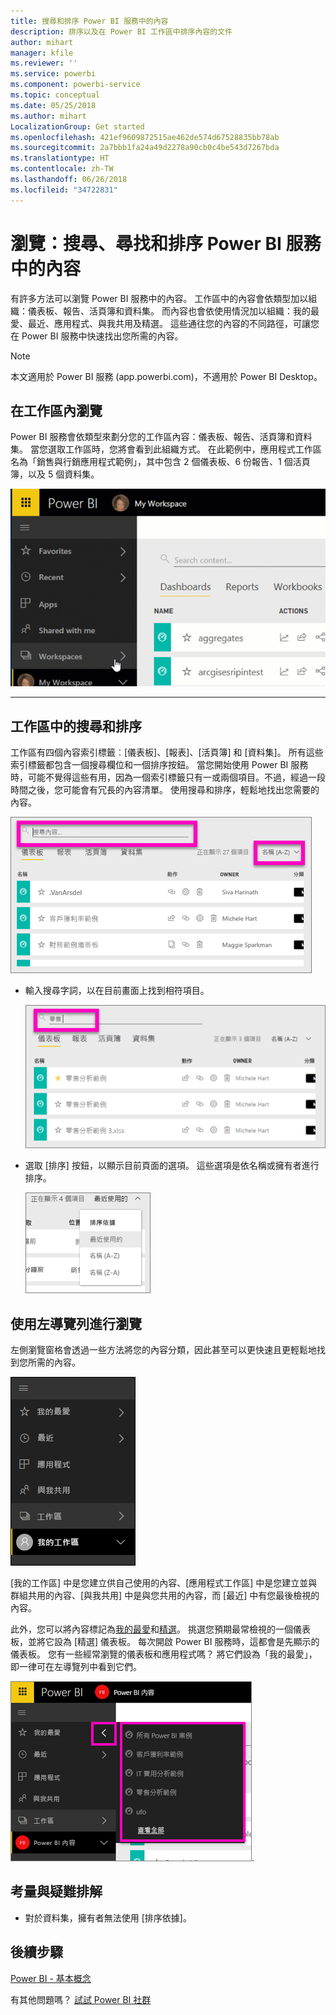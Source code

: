 ```yaml
---
title: 搜尋和排序 Power BI 服務中的內容
description: 排序以及在 Power BI 工作區中排序內容的文件
author: mihart
manager: kfile
ms.reviewer: ''
ms.service: powerbi
ms.component: powerbi-service
ms.topic: conceptual
ms.date: 05/25/2018
ms.author: mihart
LocalizationGroup: Get started
ms.openlocfilehash: 421ef9609872515ae462de574d67528835bb78ab
ms.sourcegitcommit: 2a7bbb1fa24a49d2278a90cb0c4be543d7267bda
ms.translationtype: HT
ms.contentlocale: zh-TW
ms.lasthandoff: 06/26/2018
ms.locfileid: "34722831"
---
```

# <a name="navigation-searching-finding-and-sorting-content-in-power-bi-service"></a>瀏覽：搜尋、尋找和排序 Power BI 服務中的內容
有許多方法可以瀏覽 Power BI 服務中的內容。 工作區中的內容會依類型加以組織：儀表板、報告、活頁簿和資料集。  而內容也會依使用情況加以組織：我的最愛、最近、應用程式、與我共用及精選。 這些通往您的內容的不同路徑，可讓您在 Power BI 服務中快速找出您所需的內容。  

>[!NOTE] 
>本文適用於 Power BI 服務 (app.powerbi.com)，不適用於 Power BI Desktop。

## <a name="navigation-within-workspaces"></a>在工作區內瀏覽

Power BI 服務會依類型來劃分您的工作區內容：儀表板、報告、活頁簿和資料集。 當您選取工作區時，您將會看到此組織方式。 在此範例中，應用程式工作區名為「銷售與行銷應用程式範例」，其中包含 2 個儀表板、6 份報告、1 個活頁簿，以及 5 個資料集。

![影片](media/service-navigation-search-filter-sort/workspaces.gif)

________________________________________

## <a name="searching-and-sorting-in-workspaces"></a>工作區中的搜尋和排序
工作區有四個內容索引標籤︰[儀表板]、[報表]、[活頁簿] 和 [資料集]。  所有這些索引標籤都包含一個搜尋欄位和一個排序按鈕。  當您開始使用 Power BI 服務時，可能不覺得這些有用，因為一個索引標籤只有一或兩個項目。不過，經過一段時間之後，您可能會有冗長的內容清單。  使用搜尋和排序，輕鬆地找出您需要的內容。

![[儀表板] 索引標籤](media/service-navigation-search-filter-sort/power-bi-search-sort2.png)

* 輸入搜尋字詞，以在目前畫面上找到相符項目。
  
   ![輸入搜尋字詞](media/service-navigation-search-filter-sort/power-bi-search2.png)
* 選取 [排序] 按鈕，以顯示目前頁面的選項。 這些選項是依名稱或擁有者進行排序。
  
   ![排序功能表](media/service-navigation-search-filter-sort/power-bi-sort-alpha.png)

## <a name="navigation-using-the-left-navbar"></a>使用左導覽列進行瀏覽
左側瀏覽窗格會透過一些方法將您的內容分類，因此甚至可以更快速且更輕鬆地找到您所需的內容。  

![左側瀏覽窗格](media/service-navigation-search-filter-sort/power-bi-newnav.png)



[我的工作區] 中是您建立供自己使用的內容、[應用程式工作區] 中是您建立並與群組共用的內容、[與我共用] 中是與您共用的內容，而 [最近] 中有您最後檢視的內容。

此外，您可以將內容標記為[我的最愛](service-dashboard-favorite.md)和[精選](service-dashboard-featured.md)。 挑選您預期最常檢視的一個儀表板，並將它設為 [精選] 儀表板。 每次開啟 Power BI 服務時，這都會是先顯示的儀表板。 您有一些經常瀏覽的儀表板和應用程式嗎？ 將它們設為「我的最愛」，即一律可在左導覽列中看到它們。

![[我的最愛] 飛出視窗](media/service-navigation-search-filter-sort/power-bi-favorite-flyout.png).


## <a name="considerations-and-troubleshooting"></a>考量與疑難排解
* 對於資料集，擁有者無法使用 [排序依據]。

## <a name="next-steps"></a>後續步驟
[Power BI - 基本概念](service-basic-concepts.md)

有其他問題嗎？ [試試 Power BI 社群](http://community.powerbi.com/)